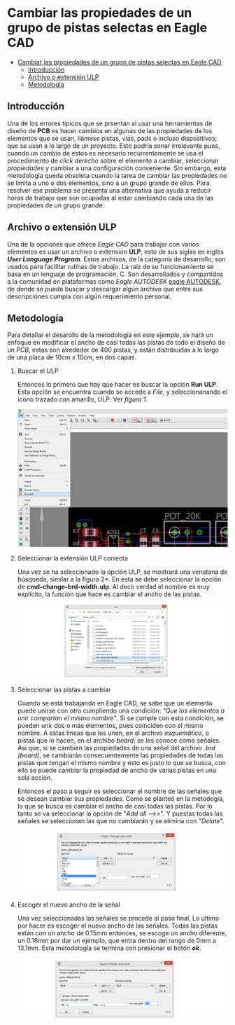 # Cambiar las propiedades de un grupo de pistas selectas en Eagle CAD

- [Cambiar las propiedades de un grupo de pistas selectas en Eagle CAD](#cambiar-las-propiedades-de-un-grupo-de-pistas-selectas-en-eagle-cad)
  - [Introducción](#introducci%c3%b3n)
  - [Archivo o extensión ULP](#archivo-o-extensi%c3%b3n-ulp)
  - [Metodología](#metodolog%c3%ada)

## Introducción

Una de los errores típicos que se prsentan al usar una herramientas de diseño de **PCB** es hacer cambios en algunas de las propiedades de los elementos que se usan, llámese pistas, vías, pads o incluso dispositivos; que se usan a lo largo de un proyecto. Esto podría sonar irrelevante pues, cuando un cambio de estos es necesario recurrentemente se usa el procedimiento de _click derecho_ sobre el elemento a cambiar, seleccionar _propiedades_ y cambiar a una configuración conveniente. Sin embargo, esta metodología queda obsoleta cuando la tarea de cambiar las propiedades no se limita a uno o dos elementos, sino a un grupo grande de ellos. Para resolver ese problema se presenta una alternativa que ayuda a reducir horas de trabajo que son ocupadas al estar cambiando cada una de las propiedades de un grupo grande.

## Archivo o extensión ULP

Una de la opciones que ofrece *Eagle CAD* para trabajar con varios elementos es usar un archivo o extensión **ULP**, esto de sus siglas en inglés ***User Language Program***. Estos archivos, de la categoría de desarrollo, son usados para facilitar rutinas de trabajo. La raíz de su funcionamiento se basa en un lenguaje de programación, C. Son desarrollados y compartidos a la comunidad en plataformas como *Eagle AUTODESK* [eagle AUTODESK](http://eagle.autodesk.com/eagle/ulp), de donde se puede buscar y descargar algún archivo que entre sus descripciones cumpla con algún requerimiento personal.

## Metodología

Para detallar el desarollo de la metodología en este ejemplo, se hará un enfoque en modificar el ancho de casi todas las pistas de todo el diseño de un *PCB*, estas son alrededor de 400 pistas, y están distribuídas a lo largo de una placa de 10cm x 10cm, en dos capas.

1. Buscar el ULP

    Entonces lo primero que hay que hacer es buscar la opción **Run ULP**. Esta opción se encuentra cuando se accede a *File*, y seleccionanando el icono trazado con amarillo, ULP. Ver *figura 1*.

    ![Acceso a ULP](./assets/run_ulp.png "Acceso a ULP")

2. Seleccionar la extensión ULP correcta

   Una vez se ha seleccionado la opción ULP, se mostrará una venatana de búsqueda, similar a la figura 2*. En esta se debe seleccionar la opción de **cmd-change-brd-width.ulp**. Al decir verdad el nombre es muy explícito, la función que hace es cambiar el ancho de las pistas.

   ![Selección de ULP correcto](./assets/change_brd_width.png "Selección de ULP correcto")

3. Seleccionar las pistas a cambiar

   Cuando se está trabajando en Eagle CAD, se sabe que un elemento puede unirse con otro cumpliendo una condición: *"Que los elementos a unir compartan el mismo nombre"*. Si se cumple con esta condición, se pueden unir dos o más elementos, pues coinciden con el mismo nombre. A estas líneas que los unen, en el archivo *esquemático*, o pistas que lo hacen, en el archibo *board*; se les conoce como señales. Así que, si se cambian las propiedades de una señal del archivo *.brd (board)*, se cambiarán consecuentemente las propiedades de todas las pistas que tengan el mismo nombre y esto es justo lo que se busca, con ello se puede cambiar la propiedad de ancho de varias pistas en una sola acción.

   Entonces el paso a seguir es seleccionar el nombre de las señales que se desean cambiar sus propiedades. Como se planteó en la metodogía, lo que se busca es cambiar el ancho de casi todas las pistas. Por lo tanto se va seleccionar la opción de "*Add all -->>*". Y puestas todas las señales se seleccionan las que no cambiarán y se elimina con "*Delate*".

    ![Selección de señales](./assets/select_signal.png "Selección de señales")

4. Escoger el nuevo ancho de la señal

    Una vez seleccionadas las señales se procede al paso final. Lo último por hacer es escoger el nuevo ancho de las señales. Todas las pistas están con un ancho de 0.15mm entonces, se escoge un ancho diferente, un 0.16mm por dar un ejemplo, que entra dentro del rango de 0mm a 13.1mm. Esta metodología se termina con presionar el botón ***ok***.

    ![Configuración de señales](./assets/new_width.png "Configuración de señales")
